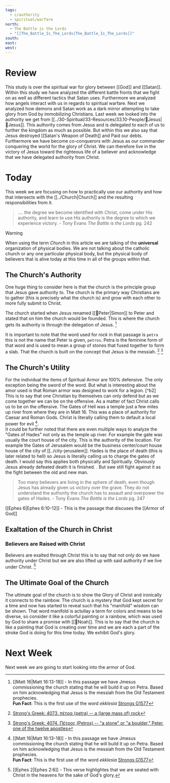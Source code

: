```yaml
---
tags:
  - c/authority
  - spiritual/warfare
north:
  - The Battle is the Lords
  - "[[The_Battle_Is_The_Lords|The_Battle_Is_The_Lords]]"
south: 
east: 
west: 
---
```

# Review
This study is over the spiritual war for glory between [[God]] and [[Satan]]. Within this study we have analyzed the different battle fronts that we fight on as well as different tactics that Satan uses. Furthermore we analyzed how angels interact with us in regards to spiritual warfare. Next we analyzed how demons and Satan work as a dark mirror attempting to take glory from God by immobilizing Christians. 
Last week we looked into the authority we get from [[../30-Spiritual/33-Resources/33.10-People/👼Jesus|👼Jesus]]. This authority comes from Jesus and is delegated to each of us to further the kingdom as much as possible. But within this we also say that Jesus destroyed [[Satan's Weapon of Death]] and Paid our debts. Furthermore we have become co-conquerors with Jesus as our commander conquering the world for the glory of Christ. We can therefore live in the victory of Jesus toward the righteous life of a believer and acknowledge that we have delegated authority from Christ.

# Today
This week we are focusing on how to practically use our authority and how that intersects with the [[../Church|Church]] and the resulting responsibilities from it.

> .... the degree we become identified with Christ, come under His authority, and learn to use His authority is the degree to which we experience victory.
\- Tony Evans *The Battle is the Lords* pg. 242

>[!WARNING]
>When using the term *Church* in this article we are talking of the **universal** organization of physical bodies.
>We are not talking about the catholic church or any one particular physical body, but the physical body of believers that is alive today at this time in all of the groups within that.

## The Church's Authority
One huge thing to consider here is that the church is the principle group that Jesus gave authority to. The church is the primary way Christians are to gather (this is precisely what the church is) and grow with each other to more fully submit to Christ.

The church started when Jesus renamed [[🧑Peter|Simon]] to Peter and stated that on him the church would be founded. This is where the church gets its authority is through the delegation of Jesus. [^b1]

It is important to note that the word used for *rock* in that passage is `petra` this is not the name that Peter is given, `petros`. Petra is the feminine form of that word and is used to mean a group of stones that fused together to form a slab. That the church is built on the concept that Jesus is the messiah. [^g1] [^g2]

[^b1]: [[Matt 16|Matt 16:13-18]] - In this passage we have Jmesus commissioning the church stating that he will build it up on Petra. Based on him acknowledging that Jesus is the messiah from the Old Testament prophecies.  
  **Fun Fact**: This is the first use of the word *ekklesia* [Strongs G1577](https://biblehub.com/greek/1577.htm)
[^g1]: [Strong's Greek: 4073. πέτρα (petra) -- a (large mass of) rock](https://biblehub.com/greek/4073.htm)
[^g2]: [Strong's Greek: 4074. Πέτρος (Petros) -- "a stone" or "a boulder," Peter, one of the twelve apostles](https://biblehub.com/greek/4074.htm)

## The Church's Utility
For the individual the items of Spiritual Armor are 100% defensive. The only exception being the sword of the word. But what is interesting about the amor used is that Roman armor was designed to work for a legion. [^b2] This is to say that one Christian by themselves can only defend but as we come together we can be on the offensive. As a matter of fact Christ calls us to be on the offensive. The Gates of Hell was a temple just a few miles up river from where they are in Matt 16. This was a place of authority for Caesar and Roman Gods. Christ is literally calling them to default a local power for evil [^b1].  
It could be further noted that there are even multiple ways to analyze the "Gates of Hades" not only as the temple up river. For example the gate was usually the court house of the city. This is the authority of the location. For example the Gates of Jerusalem would be the business center/court house house of the city of [[../city-jerusalem]]. Hades is the place of death (this is later related to hell) so Jesus is literally calling us to charge the gates of death. I would say this applies both physically and Spiritually. Obviously Jesus already defeated death it is finished. . But swe still fight against it as the fight between the old and new man. 

> Too many believers are living in the sphere of death, even though Jesus has already given us victory over the grave. They do not understand the authority the church has to assault and overpower the gates of Hades.
\- Tony Evans *The Battle is the Lords* pg. 247

[[Ephes 6|Ephes 6:10-12]] - This is the passage that discuses the [[Armor of God]]

## Exaltation of the Church in Christ

### Believers are Raised with Christ
Believers are exalted through Christ this is to say that not only do we have authority under Christ but we are also lifted up with said authority if we live under Christ. [^b3]

[^b3]: [[Ephes 2|Ephes 2:6]] - This verse highlightes that we are seated with Christ in the heavens for the sake of God's glory.

## The Ultimate Goal of the Church
The ultimate goal of the church is to show the Glory of Christ and ironically it connects to the rainbow. The church is a mystery that God kept secret for a time and now has started to reveal such that his "manifold" wisdom can be shown. That word manifold is actullay a term for colors and means to be diverse, so consider it like a colorful painting or a rainbow, which was used by God to share a promise with [[🧑Noah]]. This is to say that the church is like a painting that God is creating over time and we are each a part of the stroke God is doing for this time today. We exhibit God's glory.

[^cite1]: [The Wonderful World of Color of God’s Wisdom | The High Calling | Theology of Work](https://www.theologyofwork.org/the-high-calling/wonderful-world-color-gods-wisdom/)

# Next Week
Next week we are going to start looking into the armor of God.